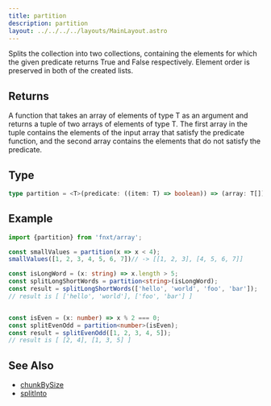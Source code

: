 ```yaml
---
title: partition
description: partition
layout: ../../../../layouts/MainLayout.astro
---
```



Splits the collection into two collections,
containing the elements for which the given predicate
returns True and False respectively.
Element order is preserved in both of the created lists.

## Returns

A function that takes an array of elements of type T as an
argument and returns a tuple of two arrays of elements of
type T. The first array in the tuple contains the
elements of the input array that satisfy the predicate
function, and the second array contains the
elements that do not satisfy the predicate.

## Type

```ts
type partition = <T>(predicate: ((item: T) => boolean)) => (array: T[]) => [T[], T[]]
```

## Example

```ts
import {partition} from 'fnxt/array';
```

```ts
const smallValues = partition(x => x < 4);
smallValues([1, 2, 3, 4, 5, 6, 7])// -> [[1, 2, 3], [4, 5, 6, 7]]
```

```ts
const isLongWord = (x: string) => x.length > 5;
const splitLongShortWords = partition<string>(isLongWord);
const result = splitLongShortWords(['hello', 'world', 'foo', 'bar']);
// result is [ ['hello', 'world'], ['foo', 'bar'] ]
```

```ts

const isEven = (x: number) => x % 2 === 0;
const splitEvenOdd = partition<number>(isEven);
const result = splitEvenOdd([1, 2, 3, 4, 5]);
// result is [ [2, 4], [1, 3, 5] ]
```

## See Also

- [chunkBySize](/core/en/array/operator/chunkBySize)
- [splitInto](/core/en/array/operator/splitInto)
